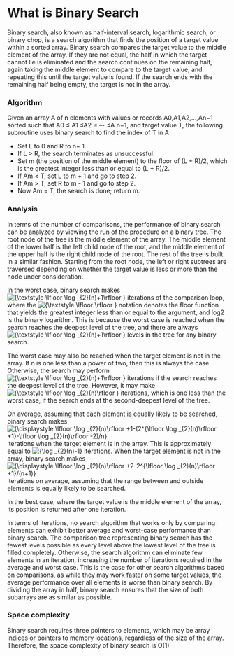 # What is Binary Search
Binary search, also known as half-interval search, logarithmic search, or binary chop, is a search algorithm that finds the position of a target value within a sorted array. Binary search compares the target value to the middle element of the array. If they are not equal, the half in which the target cannot lie is eliminated and the search continues on the remaining half, again taking the middle element to compare to the target value, and repeating this until the target value is found. If the search ends with the remaining half being empty, the target is not in the array.

### Algorithm
Given an array A of n elements with values or records A0,A1,A2,…,An−1 sorted such that A0 ≤ A1 ≤A2 ≤ ⋯ ≤A n−1, and target value T, the following subroutine uses binary search to find the index of T in A
* Set L to 0 and R to n− 1.
* If L > R, the search terminates as unsuccessful.
* Set m (the position of the middle element) to the floor of (L + R)/2, which is the greatest integer less than or equal to (L + R)/2.
* If Am < T, set L to m + 1 and go to step 2.
* If Am > T, set R to m - 1 and go to step 2.
* Now Am = T, the search is done; return m.

### Analysis
In terms of the number of comparisons, the performance of binary search can be analyzed by viewing the run of the procedure on a binary tree. The root node of the tree is the middle element of the array. The middle element of the lower half is the left child node of the root, and the middle element of the upper half is the right child node of the root. The rest of the tree is built in a similar fashion. Starting from the root node, the left or right subtrees are traversed depending on whether the target value is less or more than the node under consideration.

In the worst case, binary search makes <img src="https://latex.codecogs.com/svg.latex?\fn_phv&space;{\textstyle&space;\lfloor&space;\log&space;_{2}(n)&plus;1\rfloor&space;}" title="{\textstyle \lfloor \log _{2}(n)+1\rfloor }" /> iterations of the comparison loop, where the <img src="https://latex.codecogs.com/svg.latex?\fn_phv&space;{\textstyle&space;\lfloor&space;\rfloor&space;}" title="{\textstyle \lfloor \rfloor }" /> notation denotes the floor function that yields the greatest integer less than or equal to the argument, and log2 is the binary logarithm. This is because the worst case is reached when the search reaches the deepest level of the tree, and there are always <img src="https://latex.codecogs.com/svg.latex?\fn_phv&space;{\textstyle&space;\lfloor&space;\log&space;_{2}(n)&plus;1\rfloor&space;}" title="{\textstyle \lfloor \log _{2}(n)+1\rfloor }" /> levels in the tree for any binary search.

The worst case may also be reached when the target element is not in the array. If n is one less than a power of two, then this is always the case. Otherwise, the search may perform <img src="https://latex.codecogs.com/svg.latex?\fn_phv&space;{\textstyle&space;\lfloor&space;\log&space;_{2}(n)&plus;1\rfloor&space;}" title="{\textstyle \lfloor \log _{2}(n)+1\rfloor }" /> iterations if the search reaches the deepest level of the tree. However, it may make <img src="https://latex.codecogs.com/svg.latex?\fn_phv&space;{\textstyle&space;\lfloor&space;\log&space;_{2}(n)\rfloor&space;}" title="{\textstyle \lfloor \log _{2}(n)\rfloor }" /> iterations, which is one less than the worst case, if the search ends at the second-deepest level of the tree.

On average, assuming that each element is equally likely to be searched, binary search makes 
<img src="https://latex.codecogs.com/svg.latex?\fn_phv&space;{\displaystyle&space;\lfloor&space;\log&space;_{2}(n)\rfloor&space;&plus;1-(2^{\lfloor&space;\log&space;_{2}(n)\rfloor&space;&plus;1}-\lfloor&space;\log&space;_{2}(n)\rfloor&space;-2)/n}" title="{\displaystyle \lfloor \log _{2}(n)\rfloor +1-(2^{\lfloor \log _{2}(n)\rfloor +1}-\lfloor \log _{2}(n)\rfloor -2)/n}" /> iterations when the target element is in the array. This is approximately equal to <img src="https://latex.codecogs.com/svg.latex?\fn_phv&space;{\log&space;_{2}(n)-1}" title="{\log _{2}(n)-1}" /> iterations. When the target element is not in the array, binary search makes <img src="https://latex.codecogs.com/svg.latex?\fn_phv&space;{\displaystyle&space;\lfloor&space;\log&space;_{2}(n)\rfloor&space;&plus;2-2^{\lfloor&space;\log&space;_{2}(n)\rfloor&space;&plus;1}/(n&plus;1)}" title="{\displaystyle \lfloor \log _{2}(n)\rfloor +2-2^{\lfloor \log _{2}(n)\rfloor +1}/(n+1)}" /> iterations on average, assuming that the range between and outside elements is equally likely to be searched.

In the best case, where the target value is the middle element of the array, its position is returned after one iteration.

In terms of iterations, no search algorithm that works only by comparing elements can exhibit better average and worst-case performance than binary search. The comparison tree representing binary search has the fewest levels possible as every level above the lowest level of the tree is filled completely. Otherwise, the search algorithm can eliminate few elements in an iteration, increasing the number of iterations required in the average and worst case. This is the case for other search algorithms based on comparisons, as while they may work faster on some target values, the average performance over all elements is worse than binary search. By dividing the array in half, binary search ensures that the size of both subarrays are as similar as possible.

### Space complexity
Binary search requires three pointers to elements, which may be array indices or pointers to memory locations, regardless of the size of the array. Therefore, the space complexity of binary search is O(1)
